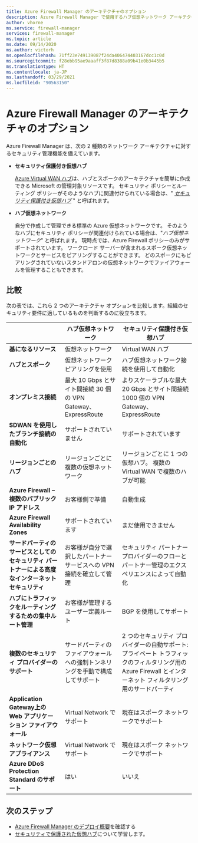 ```yaml
---
title: Azure Firewall Manager のアーキテクチャのオプション
description: Azure Firewall Manager で使用するハブ仮想ネットワーク アーキテクチャとセキュリティ保護付き仮想ハブ アーキテクチャを比較対照します。
author: vhorne
ms.service: firewall-manager
services: firewall-manager
ms.topic: article
ms.date: 09/14/2020
ms.author: victorh
ms.openlocfilehash: 71ff23e749139087f24da406474403167dcc1c0d
ms.sourcegitcommit: f28ebb95ae9aaaff3f87d8388a09b41e0b3445b5
ms.translationtype: HT
ms.contentlocale: ja-JP
ms.lasthandoff: 03/29/2021
ms.locfileid: "90563150"
---
```

# <a name="what-are-the-azure-firewall-manager-architecture-options"></a>Azure Firewall Manager のアーキテクチャのオプション

Azure Firewall Manager は、次の 2 種類のネットワーク アーキテクチャに対するセキュリティ管理機能を備えています。

- **セキュリティ保護付き仮想ハブ**

   [Azure Virtual WAN ハブ](../virtual-wan/virtual-wan-about.md#resources)は、ハブとスポークのアーキテクチャを簡単に作成できる Microsoft の管理対象リソースです。 セキュリティ ポリシーとルーティング ポリシーがそのようなハブに関連付けられている場合は、" *[セキュリティ保護付き仮想ハブ](secured-virtual-hub.md)* " と呼ばれます。 
- **ハブ仮想ネットワーク**

   自分で作成して管理できる標準の Azure 仮想ネットワークです。 そのようなハブにセキュリティ ポリシーが関連付けられている場合は、"*ハブ仮想ネットワーク*" と呼ばれます。 現時点では、Azure Firewall ポリシーのみがサポートされています。 ワークロード サーバーが含まれるスポーク仮想ネットワークとサービスをピアリングすることができます。 どのスポークにもピアリングされていないスタンドアロンの仮想ネットワークでファイアウォールを管理することもできます。

## <a name="comparison"></a>比較

次の表では、これら 2 つのアーキテクチャ オプションを比較します。組織のセキュリティ要件に適しているものを判断するのに役立ちます。


|  |**ハブ仮想ネットワーク**|**セキュリティ保護付き仮想ハブ**  |
|---------|---------|---------|
|**基になるリソース**     |仮想ネットワーク|Virtual WAN ハブ|
|**ハブとスポーク**     |仮想ネットワーク ピアリングを使用|ハブ仮想ネットワーク接続を使用して自動化|
|**オンプレミス接続**     |最大 10 Gbps とサイト間接続 30 個の VPN Gateway、ExpressRoute|よりスケーラブルな最大 20 Gbps とサイト間接続 1000 個の VPN Gateway、ExpressRoute|
|**SDWAN を使用したブランチ接続の自動化**      |サポートされていません|サポートされています|
|**リージョンごとのハブ**     |リージョンごとに複数の仮想ネットワーク|リージョンごとに 1 つの仮想ハブ。 複数の Virtual WAN で複数のハブが可能|
|**Azure Firewall – 複数のパブリック IP アドレス**      |お客様側で準備|自動生成|
|**Azure Firewall Availability Zones**     |サポートされています|まだ使用できません|
|**サードパーティのサービスとしてのセキュリティ パートナーによる高度なインターネット セキュリティ**     |お客様が自分で選択したパートナー サービスへの VPN 接続を確立して管理|セキュリティ パートナー プロバイダーのフローとパートナー管理のエクスペリエンスによって自動化|
|**ハブにトラフィックをルーティングするための集中ルート管理**     |お客様が管理するユーザー定義ルート|BGP を使用してサポート|
|**複数のセキュリティ プロバイダーのサポート**|サードパーティのファイアウォールへの強制トンネリングを手動で構成してサポート|2 つのセキュリティ プロバイダーの自動サポート:プライベート トラフィックのフィルタリング用の Azure Firewall とインターネット フィルタリング用のサードパーティ|
|**Application Gateway上の Web アプリケーション ファイアウォール** |Virtual Network でサポート|現在はスポーク ネットワークでサポート|
|**ネットワーク仮想アプライアンス**|Virtual Network でサポート|現在はスポーク ネットワークでサポート|
|**Azure DDoS Protection Standard のサポート**|はい|いいえ|

## <a name="next-steps"></a>次のステップ

- [Azure Firewall Manager のデプロイ概要](deployment-overview.md)を確認する
- [セキュリティで保護された仮想ハブ](secured-virtual-hub.md)について学習します。